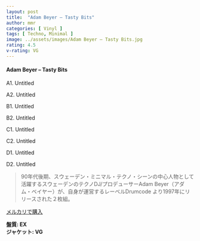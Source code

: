 ```yaml
---
layout: post
title:  "Adam Beyer – Tasty Bits"
author: mmr
categories: [ Vinyl ]
tags: [ Techno, Minimal ]
image: ../assets/images/Adam Beyer – Tasty Bits.jpg
rating: 4.5
v-rating: VG
---
```


#### Adam Beyer – Tasty Bits

A1. Untitled

A2. Untitled

B1. Untitled

B2. Untitled

C1. Untitled

C2. Untitled

D1. Untitled

D2. Untitled

> 90年代後期、スウェーデン・ミニマル・テクノ・シーンの中心人物として活躍するスウェーデンのテクノDJ/プロデューサーAdam Beyer（アダム・ベイヤー）が、自身が運営するレーベルDrumcode より1997年にリリースされた２枚組。

[メルカリで購入](https://jp.mercari.com/item/m35726610630)

<div class="mt-4 mb-4 d-flex align-items-center">
<strong class="mr-1">盤質: EX</strong>
</div>
<div class="mt-4 mb-4 d-flex align-items-center">
<strong class="mr-1">ジャケット: VG</strong>
</div>
